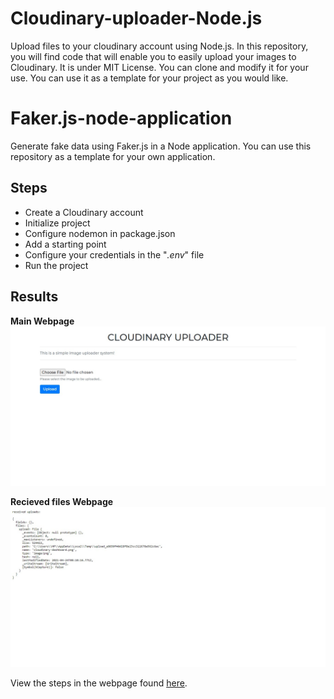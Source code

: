 # Cloudinary-uploader-Node.js
Upload files to your cloudinary account using Node.js.
In this repository, you will find code that will enable you to easily upload your images to Cloudinary. It is under MIT License. You can clone and modify it for your use.
You can use it as a template for your project as you would like.

# Faker.js-node-application
Generate fake data using Faker.js in a Node application. You can use this repository as a template for your own application.

## Steps

- Create a Cloudinary account
- Initialize project
- Configure nodemon in package.json
- Add a starting point
- Configure your credentials in the "_.env_" file
- Run the project

## Results
**Main Webpage**
![Main Webpage](uploader-landing-page.png?raw=true "Uploader Webpage")

**Recieved files Webpage**
![Recieved files Webpage](recieved-file-cloudinary-Node.js.png?raw=true "Uploader Webpage")


View the steps in the webpage found [here](https://risoritofa.github.io/Cloudinary-uploader-Node.js/).
